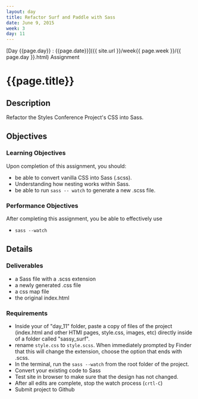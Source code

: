 ```yaml
---
layout: day
title: Refactor Surf and Paddle with Sass
date: June 9, 2015
week: 3
day: 11
---
```

[Day {{page.day}} : {{page.date}}]({{ site.url }}/week{{ page.week }}/{{ page.day }}.html) Assignment

# {{page.title}}


## Description
Refactor the Styles Conference Project's CSS into Sass.

## Objectives

### Learning Objectives

Upon completion of this assignment, you should:

* be able to convert vanilla CSS into Sass (.scss).
* Understanding how nesting works within Sass.
* be able to run `sass -- watch` to generate a new .scss file.



### Performance Objectives

After completing this assignment, you be able to effectively use

* `sass --watch`


## Details

### Deliverables

* a Sass file with a .scss extension
* a newly generated .css file
* a css map file
* the original index.html

### Requirements

* Inside your of "day_11" folder, paste a copy of files of the  project (index.html and other HTMl pages, style.css, images, etc) directly inside of a folder called "sassy_surf".
* rename `style.css` to `style.scss`. When immediately prompted by Finder that this will change the extension, choose the option that ends with .scss.
* In the terminal, run the `sass --watch` from the root folder of the project.
* Convert your existing code to Sass
* Test site in browser to make sure that the design has not changed.
* After all edits are complete, stop the watch process (`crtl-C`)
* Submit project to Github
